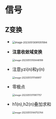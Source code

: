 # 信号

## Z变换

- <img src="C:\Users\陈俊乐\AppData\Roaming\Typora\typora-user-images\image-20230513091051594.png" alt="image-20230513091051594" style="zoom:57%;" />

- **注意收敛域变换**

  <img src="C:\Users\陈俊乐\AppData\Roaming\Typora\typora-user-images\image-20230513100446199.png" alt="image-20230513100446199" style="zoom:50%;" />

- 注意yzi(n)和y(n)

  <img src="C:\Users\陈俊乐\AppData\Roaming\Typora\typora-user-images\image-20230513111149917.png" alt="image-20230513111149917" style="zoom:50%;" />

- 零极点

  <img src="C:\Users\陈俊乐\AppData\Roaming\Typora\typora-user-images\image-20230513111917757.png" alt="image-20230513111917757" style="zoom:50%;" />

- h1(n),h2(n)叠加求和

  <img src="C:\Users\陈俊乐\AppData\Roaming\Typora\typora-user-images\image-20230513144753744.png" alt="image-20230513144753744" style="zoom:50%;" />